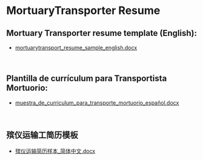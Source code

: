 # MortuaryTransporter Resume

## Mortuary Transporter resume template (English): 
* [mortuarytransport_resume_sample_english.docx](https://github.com/ryansplan/mortuarytransporter/files/13352436/mortuarytransport_resume_sample_english.docx)
<br>  

## Plantilla de currículum para Transportista Mortuorio:
* [muestra_de_curriculum_para_transporte_mortuorio_español.docx](https://github.com/ryansplan/mortuarytransporter/files/13353607/muestra_de_curriculum_para_transporte_mortuorio_espanol.docx)
<br>

## 殡仪运输工简历模板
* [殡仪运输简历样本_简体中文.docx](https://github.com/ryansplan/mortuarytransporter/files/13354007/_.docx)

